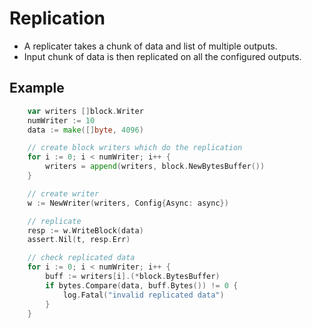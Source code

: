 # Replication

- A replicater takes a chunk of data and list of multiple outputs.
- Input chunk of data is then replicated on all the configured outputs.

## Example

```go
	var writers []block.Writer
	numWriter := 10
	data := make([]byte, 4096)

	// create block writers which do the replication
	for i := 0; i < numWriter; i++ {
		writers = append(writers, block.NewBytesBuffer())
	}

	// create writer
	w := NewWriter(writers, Config{Async: async})

	// replicate
	resp := w.WriteBlock(data)
	assert.Nil(t, resp.Err)

	// check replicated data
	for i := 0; i < numWriter; i++ {
		buff := writers[i].(*block.BytesBuffer)
		if bytes.Compare(data, buff.Bytes()) != 0 {
			log.Fatal("invalid replicated data")
		}
	}
```
```

